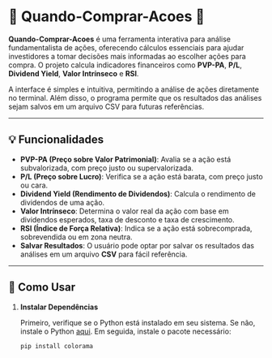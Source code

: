 # 🌟 **Quando-Comprar-Acoes** 🌟

**Quando-Comprar-Acoes** é uma ferramenta interativa para análise fundamentalista de ações, oferecendo cálculos essenciais para ajudar investidores a tomar decisões mais informadas ao escolher ações para compra. O projeto calcula indicadores financeiros como **PVP-PA**, **P/L**, **Dividend Yield**, **Valor Intrínseco** e **RSI**.

A interface é simples e intuitiva, permitindo a análise de ações diretamente no terminal. Além disso, o programa permite que os resultados das análises sejam salvos em um arquivo CSV para futuras referências.

---

## 💡 **Funcionalidades**

- **PVP-PA (Preço sobre Valor Patrimonial)**: Avalia se a ação está subvalorizada, com preço justo ou supervalorizada.
- **P/L (Preço sobre Lucro)**: Verifica se a ação está barata, com preço justo ou cara.
- **Dividend Yield (Rendimento de Dividendos)**: Calcula o rendimento de dividendos de uma ação.
- **Valor Intrínseco**: Determina o valor real da ação com base em dividendos esperados, taxa de desconto e taxa de crescimento.
- **RSI (Índice de Força Relativa)**: Indica se a ação está sobrecomprada, sobrevendida ou em zona neutra.
- **Salvar Resultados**: O usuário pode optar por salvar os resultados das análises em um arquivo **CSV** para fácil referência.

---

## 🚀 **Como Usar**

1. **Instalar Dependências**

   Primeiro, verifique se o Python está instalado em seu sistema. Se não, instale o Python [aqui](https://www.python.org/downloads/). Em seguida, instale o pacote necessário:

   ```bash
   pip install colorama
